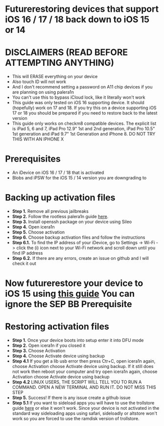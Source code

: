 # Futurerestoring devices that support iOS 16 / 17 / 18 back down to iOS 15 or 14
# DISCLAIMERS (READ BEFORE ATTEMPTING ANYTHING)
 - This will ERASE everything on your device
 - Also touch ID will not work
 - And I don't recommend setting a password on A11 chip devices if you are planning on using palera1n
 - You can't use this to bypass iCloud lock, like it literally won't work
 - This guide was only tested on iOS 16 supporting device. It should (hopefully) work on 17 and 18. If you try this on a device supporting iOS 17 or 18 you should be prepared if you need to restore back to the latest version
 - This guide only works on checkm8 compatible devices. The explicit list is iPad 5, 6 and 7, iPad Pro 12.9" 1st and 2nd generation, iPad Pro 10.5" 1st generation and iPad 9.7" 1st Generation and iPhone 8. DO NOT TRY THIS WITH AN IPHONE X
# Prerequisites
 - An iDevice on iOS 16 / 17 / 18 that is activated
 - Blobs and iPSW for the iOS 15 / 14 version you are downgrading to

# Backing up activation files
 - **Step 1.** Remove all previous jailbreaks
 - **Step 2.** Follow the rootless palera1n guide [here](https://github.com/hiylx/icera1n/blob/main/Guides/jailbreaking.md).
 - **Step 3.** Install openssh package on your device using Sileo
 - **Step 4.** Open icera1n
 - **Step 5.** Choose activation
 - **Step 6.** Choose backup activation files and follow the instructions
 - **Step 6.1.** To find the IP address of your iDevice, go to Settings -> Wi-Fi -> click the (i) icon next to your Wi-Fi network and scroll down until you find IP address
 - **Step 6.2.** If there are any errors, create an issue on github and I will check it out

# Now futurerestore your device to iOS 15 using [this guide](https://github.com/hiylx/icera1n/blob/main/Guides/futurerestore.md) You can ignore the SEP BB Prerequisite

# Restoring activation files

 - **Step 1.** Once your device boots into setup enter it into DFU mode
 - **Step 2.** Open icera1n if you closed it
 - **Step 3.** Choose Activation
 - **Step 4.** Choose Activate device using backup
 - **Step 4.1** If you get a lib usb error then press Ctr+C, open icera1n again, choose Activation choose Activate device using backup. If it still does not work then reboot your computer and try open icera1n again, choose Activation choose Activate device using backup
 - **Step 4.2** LINUX USERS, THE SCRIPT WILL TELL YOU TO RUN A COMMAND. OPEN A NEW TERMINAL AND RUN IT. DO NOT MISS THIS STEP
 - **Step 5.** Success! If there is any issue create a github issue
 - **Step 5.1** If you want to sideload apps you will have to use the trollstore guide [here](https://github.com/hiylx/icera1n/blob/main/Guides/trollstore.md) or else it won't work. Since your device is not activated in the standard way sideloading apps using safari, sideloadly or altstore won't work so you are forced to use the ramdisk version of trollstore.

